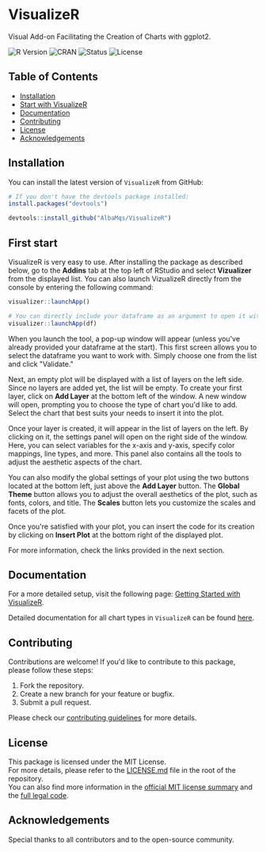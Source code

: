 # VisualizeR

Visual Add-on Facilitating the Creation of Charts with ggplot2.

![R Version](https://img.shields.io/badge/R%3E%3D-4.3.3-blue) 
![CRAN](https://img.shields.io/badge/CRAN-Not%20Published-lightgrey) 
![Status](https://img.shields.io/badge/status-in%20development-orange) 
![License](https://img.shields.io/badge/license-MIT-lightgrey)

## Table of Contents
- [Installation](#installation)
- [Start with VisualizeR](#first-start)
- [Documentation](#documentation)
- [Contributing](#contributing)
- [License](#license)
- [Acknowledgements](#acknowledgements)

## Installation

You can install the latest version of `VisualizeR` from GitHub:

```R
# If you don't have the devtools package installed:
install.packages("devtools")

devtools::install_github("AlbaMqs/VisualizeR")
```

## First start

VisualizeR is very easy to use. After installing the package as described below, go to the **Addins** tab at the top left of RStudio and select **Vizualizer** from the displayed list. You can also launch VizualizeR directly from the console by entering the following command:

```R
visualizer::launchApp()

# You can directly include your dataframe as an argument to open it with VizualizeR.
visualizer::launchApp(df)
```

When you launch the tool, a pop-up window will appear (unless you've already provided your dataframe at the start). This first screen allows you to select the dataframe you want to work with. Simply choose one from the list and click "Validate."

Next, an empty plot will be displayed with a list of layers on the left side. Since no layers are added yet, the list will be empty. To create your first layer, click on **Add Layer** at the bottom left of the window. A new window will open, prompting you to choose the type of chart you'd like to add. Select the chart that best suits your needs to insert it into the plot.

Once your layer is created, it will appear in the list of layers on the left. By clicking on it, the settings panel will open on the right side of the window. Here, you can select variables for the x-axis and y-axis, specify color mappings, line types, and more. This panel also contains all the tools to adjust the aesthetic aspects of the chart.

You can also modify the global settings of your plot using the two buttons located at the bottom left, just above the **Add Layer** button. The **Global Theme** button allows you to adjust the overall aesthetics of the plot, such as fonts, colors, and title. The **Scales** button lets you customize the scales and facets of the plot.

Once you're satisfied with your plot, you can insert the code for its creation by clicking on **Insert Plot** at the bottom right of the displayed plot.

For more information, check the links provided in the next section.

## Documentation

For a more detailed setup, visit the following page: [Getting Started with VisualizeR](https://albamqs.github.io/visualizer/getting-started.html).

Detailed documentation for all chart types in `VisualizeR` can be found [here](https://albamqs.github.io/visualizer/).

## Contributing

Contributions are welcome! If you'd like to contribute to this package, please follow these steps:
1. Fork the repository.
2. Create a new branch for your feature or bugfix.
3. Submit a pull request.

Please check our [contributing guidelines](https://albamqs.github.io/visualizer/contributing-guidelines.html) for more details.

## License

This package is licensed under the MIT License.  
For more details, please refer to the [LICENSE.md](./LICENSE.md) file in the root of the repository.  
You can also find more information in the [official MIT license summary](https://opensource.org/licenses/MIT) and the [full legal code](https://opensource.org/licenses/MIT).

## Acknowledgements

Special thanks to all contributors and to the open-source community.
